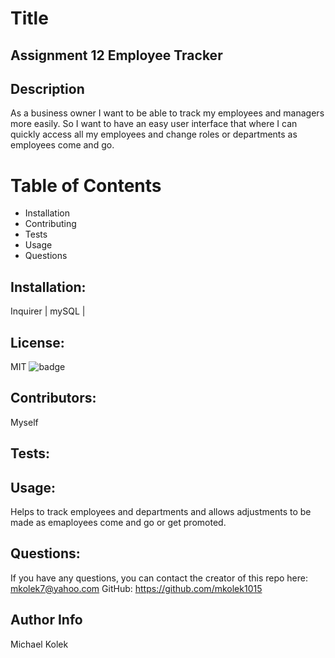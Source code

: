 
  # Title 
  ## Assignment 12 Employee Tracker

  ## Description
  As a business owner I want to be able to track my employees and managers more easily. So I want to have an easy user interface that where I can quickly access all my employees and change roles or departments as employees come and go. 

  # Table of Contents
  *  Installation 
  *  Contributing 
  *  Tests 
  *  Usage 
  *  Questions

  ## Installation:
  Inquirer | mySQL |  
  ## License:
  MIT
  ![badge](https://img.shields.io/badge/license-MIT-red) 
  
  ## Contributors:
  Myself
  ## Tests:
  
  ## Usage:
  Helps to track employees and departments and allows adjustments to be made as emaployees come and go or get promoted. 
  ## Questions: 
If you have any questions, you can contact the creator of this repo here: [mkolek7@yahoo.com](mailto:mkolek7@yahoo.com)
GitHub: https://github.com/mkolek1015

## Author Info
Michael Kolek

